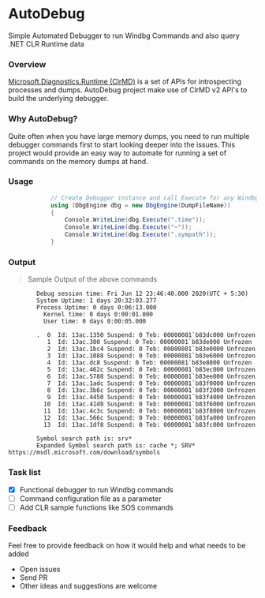 # AutoDebug
Simple Automated Debugger to run Windbg Commands and also query .NET CLR Runtime data

### Overview
[Microsoft.Diagnostics.Runtime (ClrMD)](https://github.com/microsoft/clrmd) is a set of APIs for introspecting processes and dumps.
AutoDebug project make use of ClrMD v2 API's to build the underlying debugger.

### Why AutoDebug?
Quite often when you have large memory dumps, you need to run multiple debugger commands first to start looking deeper into the issues. This project would provide an easy way to automate for running a set of commands on the memory dumps at hand.

### Usage
```c#
            // Create Debugger instance and call Execute for any Windbg Command
            using (DbgEngine dbg = new DbgEngine(DumpFileName))
            {
                Console.WriteLine(dbg.Execute(".time"));
                Console.WriteLine(dbg.Execute("~"));
                Console.WriteLine(dbg.Execute(".sympath"));
            }
```

### Output
> Sample Output of the above commands

            Debug session time: Fri Jun 12 23:46:40.000 2020(UTC + 5:30)
            System Uptime: 1 days 20:32:03.277
            Process Uptime: 0 days 0:06:13.000
              Kernel time: 0 days 0:00:01.000
              User time: 0 days 0:00:05.000

            .  0  Id: 13ac.1350 Suspend: 0 Teb: 00000081`b83dc000 Unfrozen
               1  Id: 13ac.380 Suspend: 0 Teb: 00000081`b83de000 Unfrozen
               2  Id: 13ac.1bc4 Suspend: 0 Teb: 00000081`b83e0000 Unfrozen
               3  Id: 13ac.1088 Suspend: 0 Teb: 00000081`b83e6000 Unfrozen
               4  Id: 13ac.dc8 Suspend: 0 Teb: 00000081`b83e8000 Unfrozen
               5  Id: 13ac.462c Suspend: 0 Teb: 00000081`b83ec000 Unfrozen
               6  Id: 13ac.5788 Suspend: 0 Teb: 00000081`b83ee000 Unfrozen
               7  Id: 13ac.1adc Suspend: 0 Teb: 00000081`b83f0000 Unfrozen
               8  Id: 13ac.3b6c Suspend: 0 Teb: 00000081`b83f2000 Unfrozen
               9  Id: 13ac.4450 Suspend: 0 Teb: 00000081`b83f4000 Unfrozen
              10  Id: 13ac.41d8 Suspend: 0 Teb: 00000081`b83f6000 Unfrozen
              11  Id: 13ac.4c3c Suspend: 0 Teb: 00000081`b83f8000 Unfrozen
              12  Id: 13ac.566c Suspend: 0 Teb: 00000081`b83fa000 Unfrozen
              13  Id: 13ac.1df8 Suspend: 0 Teb: 00000081`b83fc000 Unfrozen

            Symbol search path is: srv*
            Expanded Symbol search path is: cache *; SRV* https://msdl.microsoft.com/download/symbols

### Task list
- [x] Functional debugger to run Windbg commands
- [ ] Command configuration file as a parameter
- [ ] Add CLR sample functions like SOS commands

### Feedback
Feel free to provide feedback on how it would help and what needs to be added
- Open issues
- Send PR
- Other ideas and suggestions are welcome

